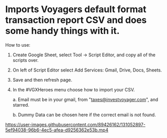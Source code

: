 # Imports Voyagers default format transaction report CSV and does some handy things with it.

How to use:
1. Create Google Sheet, select Tool -> Script Editor, and copy all of the scripts over.
2. On left of Script Editor select Add Services: Gmail, Drive, Docs, Sheets.
3. Save and then refresh page.
4. In the #VGXHeroes menu choose how to import your CSV.

	a. Email must be in your gmail, from "taxes@investvoyager.com", and starred.
	
	b. Dummy Data can be chosen here if the correct email is not found.




https://user-images.githubusercontent.com/89426162/131052897-5ef94038-96b6-4ec5-afea-d9256362e53b.mp4

